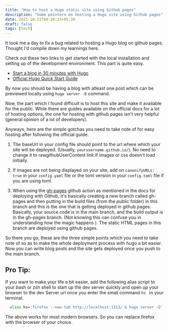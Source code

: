 ```yaml
---
title: "How to host a Hugo static site using Github pages"
description: "Some pointers on hosting a Hugo site using Github pages"
date: 2021-10-21T00:20:33+05:30
draft: false
tags: [tech]
---
```


It took me a day to fix a bug related to hosting a Hugo blog on github pages. Thought I'd compile down my learnings here.

Check out these two links to get started with the local installation and setting up of the development environment. This part is quite easy.

- [Start a blog in 30 minutes with Hugo](https://opensource.com/article/18/3/start-blog-30-minutes-hugo?utm_source=nomedium&utm_medium=web&utm_campaign=nomedium)
- [Official Hugo Quick Start Guide](https://gohugo.io/getting-started/quick-start/)

By now you should be having a blog with atleast one post which can be previewed locally using `hugo server -D` command.

Now, the part which I found difficult is to host this site and make it available for the public. While there are guides available on the official docs for a lot of hosting options, the one for hosting with github pages isn't very helpful (general opinion of a lot of developers).

Anyways, here are the simple gotchas you need to take note of for easy hosting after following the official guide.

1. The baseUrl in your config file should point to the url where which your site will be deployed. (Usually, `yourusername.github.io/`). No need to change it to rawgithubUserContent link if images or css doesn't load initially.

2. If images are not being displayed on your site, add on `canonifyURLs: true` in your `config.yaml` file or the toml version in your `config.toml` file if you are using toml.

3. When using the [gh-pages](https://github.com/peaceiris/actions-gh-pages) github action as mentioned in the docs for deploying with Github, it's basically creating a new branch called gh-pages and then putting in the build files (from the public folder) in this branch and this is the one that is getting deployed in github pages. Basically, your source code is in the main branch, and the build output is in the gh-pages branch. (Not knowing this can confuse you in understanding how the magic happens ). The static HTML pages in this branch are deployed using github pages.

So there you go, these are the three simple points which you need to take note of so as to make the whole deployment process with hugo a bit easier. Now you can write blog posts and the site gets deployed once you push to the main branch.

## Pro Tip:

If you want to make your life a bit easier, add the following alias script to your bash or zsh shell to start up the dev server quickly and open up your browser to the dev Server url once you enter the small command `hs ` in your terminal.

```bash
  alias hs='firefox --new-tab http://localhost:1313/ & hugo server -D'
```

The above works for most modern browsers. So you can replace firefox with the browser of your choice.
